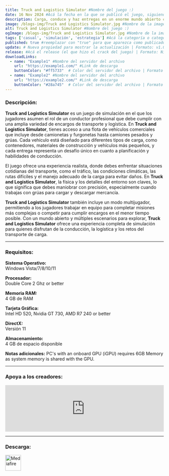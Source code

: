 ```yaml
---
title: Truck and Logistics Simulator #Nombre del juego :)
date: 16 Nov 2024 #Acá la fecha en la que se publicó el juego, siguiendo este formato: Dia "30", Mes "Oct", Año "2024" = como debe quedar: 30 Oct 2024
description: Carga, conduce y haz entregas en un enorme mundo abierto con hasta 24 jugadores en el modo multijugador multiplataforma. Únete a tus amigos en emocionantes convoyes de transporte pesado. Ponte al volante de más de 30 vehículos únicos y realiza complejas tareas de carga para entregar cargamentos. #Acá una mini descripción del juego
image: /blogs-img/Truck and Logistics Simulator.jpg #Nombre de la imagen, por lo general es exactamente el mismo nombre que el juego excluyendo lo ":" (Dos puntos)
alt: Truck and Logistics Simulator #Nombre del juego :)
ogImage: /blogs-img/Truck and Logistics Simulator.jpg #Nombre de la imagen, por lo general es exactamente el mismo nombre que el juego excluyendo lo ":" (Dos puntos)
tags: ['casual', 'simulación', 'estrategia'] #Acá la categoría o categorías del juego, si es más de una se coloca en este formato: ['categoría1', 'categoría2']
published: true #reemplazar con "true" para que aparezca como publicado
update: # Nueva propiedad para mostrar la actualización | Formato: v1.0.0
release: #Acá el release (el que hizo el crack del juego) | Formato: Nicolhetti
downloadLinks:
  - name: "Example1" #Nombre del servidor del archivo
    url: "https://example1.com/" #Link de descarga
    buttonColor: "#ff5733"  # Color del servidor del archivo | Formato hexadecimal | MediaFire: #0171F0 | Buzzheavier: #FF6600 |
  - name: "Example2" #Nombre del servidor del archivo
    url: "https://example2.com/" #Link de descarga
    buttonColor: "#28a745"  # Color del servidor del archivo | Formato hexadecimal | MediaFire: #0171F0 | Buzzheavier: #FF6600 |
---
```


<!--En VSCode seleccionando una palabra, por ejemplo: "Truck and Logistics Simulator" y apretando Ctrl+F2 se seleccionan todas las palabras iguales-->

### Descripción:
**Truck and Logistics Simulator** es un juego de simulación en el que los jugadores asumen el rol de un conductor profesional que debe cumplir con una amplia variedad de encargos de transporte y logística. En **Truck and Logistics Simulator**, tienes acceso a una flota de vehículos comerciales que incluye desde camionetas y furgonetas hasta camiones pesados y grúas. Cada vehículo está diseñado para diferentes tipos de carga, como contenedores, materiales de construcción y vehículos más pequeños, y cada entrega representa un desafío único en cuanto a planificación y habilidades de conducción.

El juego ofrece una experiencia realista, donde debes enfrentar situaciones cotidianas del transporte, como el tráfico, las condiciones climáticas, las rutas difíciles y el manejo adecuado de la carga para evitar daños. En **Truck and Logistics Simulator**, la física y los detalles del entorno son claves, lo que significa que debes maniobrar con precisión, especialmente cuando trabajas con grúas para cargar y descargar mercancía. 

**Truck and Logistics Simulator** también incluye un modo multijugador, permitiendo a los jugadores trabajar en equipo para completar misiones más complejas o competir para cumplir encargos en el menor tiempo posible. Con un mundo abierto y múltiples escenarios para explorar, **Truck and Logistics Simulator** ofrece una experiencia completa de simulación para quienes disfrutan de la conducción, la logística y los retos del transporte de carga.
<!--Prompt para Chat-GPT: Hazme una descripción para el juego "Truck and Logistics Simulator" y cada que menciones "Truck and Logistics Simulator" ponlo en negrita -->

---

### Requisitos:
**Sistema Operativo:**  
Windows Vista/7/8/10/11

**Procesador:**  
Double Core 2 Ghz or better

**Memoria RAM:**  
4 GB de RAM

**Tarjeta Gráfica:**  
Intel HD 520, Nvidia GT 730, AMD R7 240 or better

**DirectX:**  
Versión 11

**Almacenamiento:**  
4 GB de espacio disponible

**Notas adicionales:**
PC's with an onboard GPU (iGPU) requires 6GB Memory as system memory is shared with the GPU.

<!--Si falta o sobra un requisito se quita o se agrega manteniendo el mismo formato-->

---

### Apoya a los creadores:
<iframe src="https://store.steampowered.com/widget/873840/" frameborder="0" style="background-color: transparent; width: 100% !important; aspect-ratio: 646 / 190;"></iframe>

<!--Reemplazar los numeros (AppID) del juego (en este caso 2668510) por el numero (AppID) correspondiente con el juego a publicar-->
<!--El AppID se encuentra en la URL del Juego en Steam-->

---

### Descarga:

[<img src="https://gist.github.com/cxmeel/0dbc95191f239b631c3874f4ccf114e2/raw/download.svg" alt="Mediafire" height="50" />](https://www.mediafire.com/file/rq76gj7gsgakaz3/Truck_and_Logistics_Simulator.zip/file)

<!-- # se debe reemplazar por el link de descarga-->

<!--NOMBRE-DEL-SERVICIO se debe reemplazar por el servicio donde está subido el juego-->